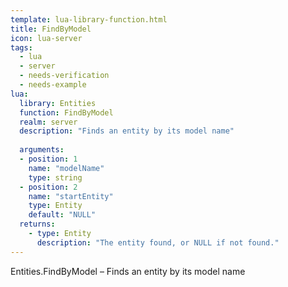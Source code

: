 ```yaml
---
template: lua-library-function.html
title: FindByModel
icon: lua-server
tags:
  - lua
  - server
  - needs-verification
  - needs-example
lua:
  library: Entities
  function: FindByModel
  realm: server
  description: "Finds an entity by its model name"
  
  arguments:
  - position: 1
    name: "modelName"
    type: string
  - position: 2
    name: "startEntity"
    type: Entity
    default: "NULL"
  returns:
    - type: Entity
      description: "The entity found, or NULL if not found."
---
```


<div class="lua__search__keywords">
Entities.FindByModel &#x2013; Finds an entity by its model name
</div>
